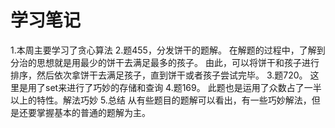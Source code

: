 # 学习笔记
1.本周主要学习了贪心算法
2.题455，分发饼干的题解。
在解题的过程中，了解到分治的思想就是用最少的饼干去满足最多的孩子。
由此，可以将饼干和孩子进行排序，然后依次拿饼干去满足孩子，直到饼干或者孩子尝试完毕。
3.题720。
这里是用了set来进行了巧妙的存储和查询
4.题169。
此题也是运用了众数占了一半以上的特性。解法巧妙
5.总结
从有些题目的题解可以看出，有一些巧妙解法，但是还要掌握基本的普通的题解为主。
